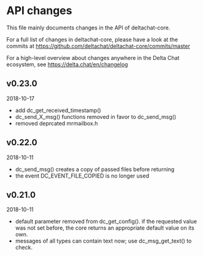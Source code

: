 # API changes

This file mainly documents changes in the API of deltachat-core.

For a full list of changes in deltachat-core, please have a look at the commits at
https://github.com/deltachat/deltachat-core/commits/master

For a high-level overview about changes anywhere in the Delta Chat ecosystem,
see https://delta.chat/en/changelog


## v0.23.0
2018-10-17

* add dc_get_received_timestamp()
* dc_send_X_msg() functions removed in favor to dc_send_msg()
* removed deprcated mrmailbox.h


## v0.22.0
2018-10-11

* dc_send_msg() creates a copy of passed files before returning
* the event DC_EVENT_FILE_COPIED is no longer used


## v0.21.0
2018-10-11

* default parameter removed from dc_get_config().
  if the requested value was not set before, 
  the core returns an appropriate default value on its own.
* messages of all types can contain text now;
  use dc_msg_get_text() to check.
